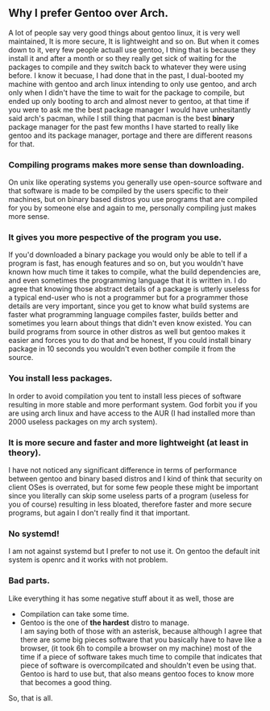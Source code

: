 <!-- Title: Why I prefer Gentoo -->

Why I prefer Gentoo over Arch.
------------------------------
A lot of people say very good things about gentoo linux, it is very well maintained,
It is more secure, It is lightweight and so on. But when it comes down to it,
very few people actuall use gentoo, I thing that is because they install it 
and after a month or so they really get sick of waiting for the packages to compile 
and they switch back to whatever they were using before. I know it becuase,
I had done that in the past, I dual-booted my machine with gentoo and arch linux
intending to only use gentoo, and arch only when I didn't have the time to wait
for the package to compile, but ended up only booting to arch and almost never 
to gentoo, at that time if you were to ask me the best package manager 
I would have unhesitantly said arch's pacman, while I still thing that pacman is the best 
<strong class="color1">binary</strong> package manager
for the past few months I have started to really like gentoo and its package manager,
portage and there are different reasons for that.   

### Compiling programs makes more sense than downloading.
On unix like operating systems you generally use 
open-source software and that software is made to be compiled by the users specific 
to their machines, but on binary based distros you use programs that are compiled for
you by someone else and again to me, personally compiling just makes more sense.

### It gives you more pespective of the program you use.
If you'd downloaded a binary package you would only be able to tell if a program is fast, 
has enough features and so on, but you wouldn't have known how much time it takes 
to compile, what the build dependencies are, and even sometimes the
programming language that it is written in. I do agree that knowing those abstract details 
of a package is utterly useless for a typical end-user who is not a programmer
but for a programmer those details are very important, since you get to know what build systems are
faster what programming language compiles faster, builds better and sometimes you learn 
about things that didn't even know existed. You can build programs from source in other distros
as well but gentoo makes it easier and forces you to do that
and be honest, If you could install binary package in 10 seconds
you wouldn't even bother compile it from the source.

### You install less packages.
In order to avoid compilation you tent to install less pieces of software
resulting in more stable and more performant system. God forbit you if
you are using arch linux and have access to the AUR 
(I had installed more than 2000 useless packages on my arch system). 

### It is more secure and faster and more lightweight (at least in theory).
I have not noticed any significant difference in terms of performance 
between gentoo and binary based distros and I kind of think that security 
on client OSes is overrated, but for some few people these might be important 
since you literally can skip some useless parts of a program (useless for you of course)
resulting in less bloated, therefore faster and more secure programs, but again I 
don't really find it that important.

### <strong class="color4">No systemd</strong>!
I am not against systemd but I prefer to not use it.
On gentoo the default init system is openrc and it works 
with not problem.


### Bad parts.
Like everything it has some negative stuff about it as well,
those are
* Compilation can take some time.
* Gentoo is the one of <strong class="color1">the hardest</strong> distro to manage.  
I am saying both of those with an asterisk, because 
although I agree that there are some big pieces software that you basically have to have 
like a browser, (it took 6h to compile a browser on my machine) most of the time
if a piece of software takes
much time to compile that indicates that piece of software is 
overcompilcated and shouldn't even be using that.  
Gentoo is hard to use but, that also means gentoo foces to know more that 
becomes a good thing.

So, that is all.
